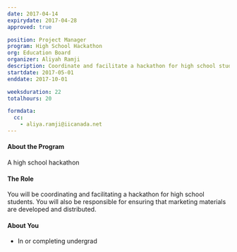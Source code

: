 ```yaml
---
date: 2017-04-14
expirydate: 2017-04-28
approved: true

position: Project Manager
program: High School Hackathon
org: Education Board
organizer: Aliyah Ramji
description: Coordinate and facilitate a hackathon for high school students
startdate: 2017-05-01
enddate: 2017-10-01

weeksduration: 22
totalhours: 20

formdata:
  cc:
    - aliya.ramji@iicanada.net
---
```


#### About the Program

A high school hackathon

#### The Role

You will be coordinating and facilitating a hackathon for high school students. You will also be responsible for ensuring that marketing materials are developed and distributed.

#### About You

- In or completing undergrad
